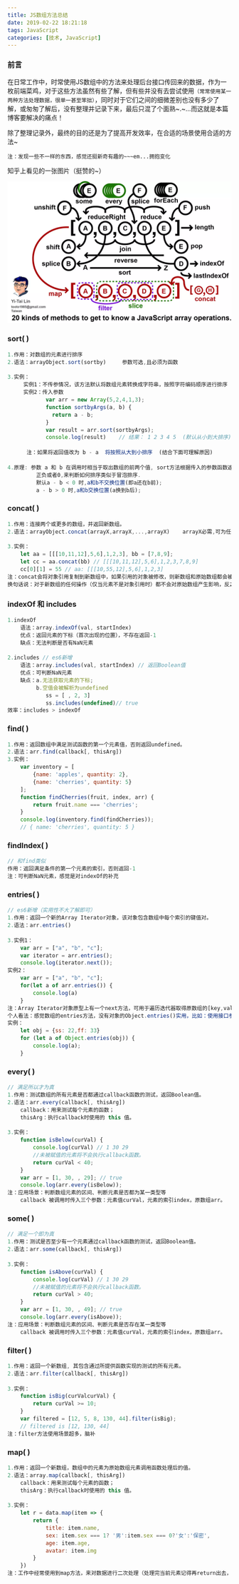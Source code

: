 ```yaml
---
title: JS数组方法总结
date: 2019-02-22 18:21:18
tags: JavaScript
categories: [技术, JavaScript]
---
```


### 前言

​	在日常工作中，时常使用JS数组中的方法来处理后台接口传回来的数据，作为一枚前端菜鸡，对于这些方法虽然有些了解，但有些并没有去尝试使用`（常常使用某一两种方法处理数据，很单一甚至笨拙）`，同时对于它们之间的细微差别也没有多少了解，或匆匆了解后，没有整理并记录下来，最后只混了个面熟~.~...而这就是本篇博客要解决的痛点！

​	除了整理记录外，最终的目的还是为了提高开发效率，在合适的场景使用合适的方法~

​	`注：发现一些不一样的东西，感觉还挺新奇有趣的~~~em...拥抱变化`

知乎上看见的一张图片（挺赞的~）

![img](/images/array/array.webp)

### sort( ) 

```javascript
1.作用：对数组的元素进行排序
2.语法：arrayObject.sort(sortby)     参数可选,且必须为函数

3.实例：
     实例1：不传参情况，该方法默认将数组元素转换成字符串，按照字符编码顺序进行排序
     实例2：传入参数
            var arr = new Array(5,2,4,1,3);
            function sortbyArgs(a, b) {
              return a - b;
            }
            var result = arr.sort(sortbyArgs);
            console.log(result)    // 结果： 1 2 3 4 5  (默认从小到大排序)
            
      注：如果将返回值改为 b - a  将按照从大到小排序  (结合下面可理解原因)
      
4.原理: 参数 a 和 b 在调用时相当于取出数组的前两个值, sort方法根据传入的参数函数返回值的          
         正负或者0,来判断如何排序类似于冒泡排序.
         默认a - b < 0 时,a和b不交换位置(即a还在b前);
         a - b > 0 时,a和b交换位置(a换到b后);
```

### concat( )

```javascript
1.作用：连接两个或更多的数组，并返回新数组。
2.语法：arrayObject.concat(arrayX,arrayX,...,arrayX)    arrayX必需,可为任意多个

3.实例：
	let aa = [[[10,11,12],5,6],1,2,3], bb = [7,8,9];
	let cc = aa.concat(bb) // [[[10,11,12],5,6],1,2,3,7,8,9]
    cc[0][1] = 55 // aa: [[[10,55,12],5,6],1,2,3]
注：concat会将对象引用复制到新数组中，如果引用的对象被修改，则新数组和原始数组都会被更改
换句话说：对于新数组的任何操作（仅当元素不是对象引用时）都不会对原始数组产生影响，反之亦然。
```

### indexOf 和 includes 

```javascript
1.indexOf
	语法：array.indexOf(val, startIndex)
	优点：返回元素的下标（首次出现的位置），不存在返回-1
	缺点：无法判断是否有NaN元素

2.includes // es6新增
	语法：array.includes(val, startIndex) // 返回Boolean值
	优点：可判断NaN元素
	缺点：a.无法获取元素的下标;
		 b.空值会被解析为undefined
            ss = [ , 2, 3]
            ss.includes(undefined)// true
效率：includes > indexOf
```

### find( )

```javascript
1.作用：返回数组中满足测试函数的第一个元素值，否则返回undefined。
2.语法：arr.find(callback[, thisArg])
3.实例：
	var inventory = [
    	{name: 'apples', quantity: 2},
    	{name: 'cherries', quantity: 5}
	];
	function findCherries(fruit, index, arr) { 
    	return fruit.name === 'cherries';
	}
	console.log(inventory.find(findCherries)); 
	// { name: 'cherries', quantity: 5 }
```

### findIndex( )

```javascript
// 和find类似
作用：返回满足条件的第一个元素的索引，否则返回-1
注：可判断NaN元素，感觉是对indexOf的补充
```



### entries( )

```javascript
// es6新增（实用性不大了解即可）
1.作用：返回一个新的Array Iterator对象，该对象包含数组中每个索引的键值对。
2.语法：arr.entries()

3.实例1：
	var arr = ["a", "b", "c"];
	var iterator = arr.entries();
	console.log(iterator.next());
实例2：
	var arr = ["a", "b", "c"];
    for(let a of arr.entries()) {
        console.log(a)
    }
注：Array Iterator对象原型上有一个next方法，可用于遍历迭代器取得原数组的[key,value]。
个人看法：感觉数组的entries方法，没有对象的Object.entries()实用，比如：使用接口参数params对象拼接表格按钮的下载链接（entries() 结合 for...of 使用）
实例：
	let obj = {ss: 22,ff: 33}
	for (let a of Object.entries(obj)) {
		console.log(a);
	}
```

### every( )

```javascript
// 满足所以才为真
1.作用：测试数组的所有元素是否都通过callback函数的测试，返回Boolean值。
2.语法：arr.every(callback[, thisArg])
	callback：用来测试每个元素的函数；
	thisArg：执行callback时使用的 this 值。

3.实例：
	function isBelow(curVal) {
      	console.log(curVal) // 1 30 29
        //未被赋值的元素将不会执行callback函数。
  		return curVal < 40;
	}
	var arr = [1, 30, , 29]; // true 
	console.log(arr.every(isBelow));
注：应用场景：判断数组元素的区间、判断元素是否都为某一类型等
	callback 被调用时传入三个参数：元素值curVal，元素的索引index，原数组arr。
```

### some( )

```javascript
// 满足一个即为真
1.作用：测试是否至少有一个元素通过callback函数的测试，返回Boolean值。
2.语法：arr.some(callback[, thisArg])

3.实例：
	function isAbove(curVal) {
      	console.log(curVal) // 1 30 29
        //未被赋值的元素将不会执行callback函数。
  		return curVal > 40;
	}
	var arr = [1, 30, , 49]; // true 
	console.log(arr.every(isAbove));
注：应用场景：判断数组元素的区间、判断元素是否存在某一类型等
	callback 被调用时传入三个参数：元素值curVal，元素的索引index，原数组arr。
```

### filter( )

```javascript
1.作用：返回一个新数组, 其包含通过所提供函数实现的测试的所有元素。
2.语法：arr.filter(callback[, thisArg])

3.实例：
	function isBig(curValcurVal) {
  		return curVal >= 10;
	}
	var filtered = [12, 5, 8, 130, 44].filter(isBig);
	// filtered is [12, 130, 44]
注：filter方法使用场景超多，脑补
```

### map( )

```javascript
1.作用：返回一个新数组，数组中的元素为原始数组元素调用函数处理后的值。
2.语法：array.map(callback[, thisArg])
	callback：用来测试每个元素的函数；
	thisArg：执行callback时使用的 this 值。

3.实例：
	let r = data.map(item => {
    	return {
        	title: item.name,
        	sex: item.sex === 1? '男':item.sex === 0?'女':'保密',
        	age: item.age,
        	avatar: item.img
    	}
	})
注：工作中经常使用到map方法，来对数据进行二次处理（处理完当前元素记得再return出去，例如：对象）
```

